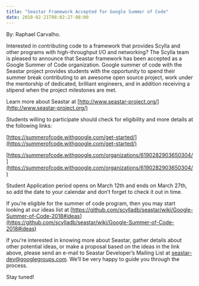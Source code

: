 ```yaml
---
title: "Seastar Framework Accepted for Google Summer of Code"
date: 2018-02-21T08:02:27-08:00
---
```

By: Raphael Carvalho.

Interested in contributing code to a framework that provides Scylla and other programs with high-throughput I/O and networking? The Scylla team is pleased to announce that Seastar framework has been accepted as a Google Summer of Code organization. Google summer of code with the Seastar project provides students with the opportunity to spend their summer break contributing to an awesome open source project, work under the mentorship of dedicated, brilliant engineers, and in addition receiving a stipend when the project milestones are met.

Learn more about Seastar at [http://www.seastar-project.org/](http://www.seastar-project.org/)

Students willing to participate should check for eligibility and more details at the following links:

[https://summerofcode.withgoogle.com/get-started/](https://summerofcode.withgoogle.com/get-started/)

[https://summerofcode.withgoogle.com/organizations/6190282903650304/](https://summerofcode.withgoogle.com/organizations/6190282903650304/)

Student Application period opens on March 12th and ends on March 27th, so add the date to your calendar and don’t forget to check it out in time.

If you’re eligible for the summer of code program, then you may start looking at our ideas list at [https://github.com/scylladb/seastar/wiki/Google-Summer-of-Code-2018#ideas](https://github.com/scylladb/seastar/wiki/Google-Summer-of-Code-2018#ideas)

If you're interested in knowing more about Seastar, gather details about other potential ideas, or make a proposal based on the ideas in the link above, please send an e-mail to Seastar Developer’s Mailing List at [seastar-dev@googlegroups.com](seastar-dev@googlegroups.com). We’ll be very happy to guide you through the process.

Stay tuned!

